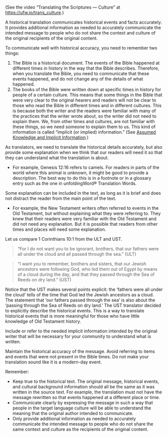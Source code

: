 (See the video “Translating the Scriptures — Culture” at https://ufw.io/trans_culture.)

 A historical translation communicates historical events and facts accurately. It provides additional information as needed to accurately communicate the intended message to people who do not share the context and culture of the original recipients of the original content.

To communicate well with historical accuracy, you need to remember two things:

1. The Bible is a historical document. The events of the Bible happened at different times in history in the way that the Bible describes. Therefore, when you translate the Bible, you need to communicate that these events happened, and do not change any of the details of what happened.
2. The books of the Bible were written down at specific times in history for people of a certain culture. This means that some things in the Bible that were very clear to the original hearers and readers will not be clear to those who read the Bible in different times and in different cultures. This is because both the writer and the readers were familiar with many of the practices that the writer wrote about, so the writer did not need to explain them. We, from other times and cultures, are not familiar with these things, so we need someone to explain them to us. This kind of information is called “implicit (or implied) information.” (See [Assumed Knowledge and Implicit Information](../figs-explicit/01.md).)

As translators, we need to translate the historical details accurately, but also provide some explanation when we think that our readers will need it so that they can understand what the translation is about.

* For example, Genesis 12:16 refers to camels. For readers in parts of the world where this animal is unknown, it might be good to provide a description. The best way to do this is in a footnote or in a glossary entry such as the one in unfoldingWord® Translation Words.

Some explanation can be included in the text, as long as it is brief and does not distract the reader from the main point of the text.

* For example, the New Testament writers often referred to events in the Old Testament, but without explaining what they were referring to. They knew that their readers were very familiar with the Old Testament and did not need any explanation. But it is possible that readers from other times and places will need some explanation.

Let us compare 1 Corinthians 10:1 from the ULT and UST.

> “For I do not want you to be ignorant, brothers, that our fathers were all under the cloud and all passed through the sea.” (ULT)

> “I want you to remember, brothers and sisters, that our Jewish ancestors were following God, who led them out of Egypt by means of a cloud during the day, and that they passed through the Sea of Reeds on dry land.” (UST)

Notice that the UST makes several points explicit: the ‘fathers were all under the cloud’ tells of the time that God led the Jewish ancestors as a cloud. The statement that ‘our fathers passed through the sea’ is also about the ‘passing through the Sea of Reeds on dry land.’ The UST translator decided to explicitly describe the historical events. This is a way to translate historical events that is more meaningful for those who have little knowledge of Old Testament history.

Include or refer to the needed implicit information intended by the original writer that will be necessary for your community to understand what is written.

Maintain the historical accuracy of the message. Avoid referring to items and events that were not present in the Bible times. Do not make your translation sound like it is a modern-day event.

Remember:

* Keep true to the historical text. The original message, historical events, and cultural background information should all be the same as it was written in the source text. For example, the translation must not have the message rewritten so that events happened at a different place or time.
* Communicate clearly by expressing the message in such a way that people in the target language culture will be able to understand the meaning that the original author intended to communicate.
* Only provide additional information as needed to accurately communicate the intended message to people who do not share the same context and culture as the recipients of the original content.
